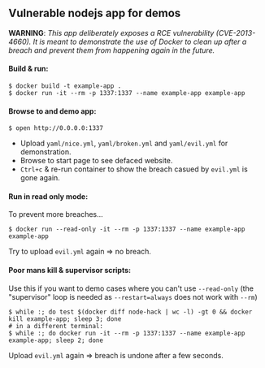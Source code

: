 ## Vulnerable nodejs app for demos

**WARNING**: *This app deliberately exposes a RCE vulnerability (CVE-2013-4660). It is meant to demonstrate the use of Docker to clean up after a breach and prevent them from happening again in the future.*

#### Build & run:

    $ docker build -t example-app .
    $ docker run -it --rm -p 1337:1337 --name example-app example-app

#### Browse to and demo app:

    $ open http://0.0.0.0:1337

- Upload `yaml/nice.yml`, `yaml/broken.yml` and `yaml/evil.yml` for demonstration.
- Browse to start page to see defaced website.
- `Ctrl+c` & re-run container to show the breach casued by `evil.yml` is gone again.

#### Run in read only mode:
To prevent more breaches...

    $ docker run --read-only -it --rm -p 1337:1337 --name example-app example-app

Try to upload `evil.yml` again => no breach.

#### Poor mans kill & supervisor scripts:
Use this if you want to demo cases where you can't use `--read-only` (the "supervisor" loop is needed as `--restart=always` does not work with `--rm`)

    $ while :; do test $(docker diff node-hack | wc -l) -gt 0 && docker kill example-app; sleep 3; done
    # in a different terminal:
    $ while :; do docker run -it --rm -p 1337:1337 --name example-app example-app; sleep 2; done

Upload `evil.yml` again => breach is undone after a few seconds.
